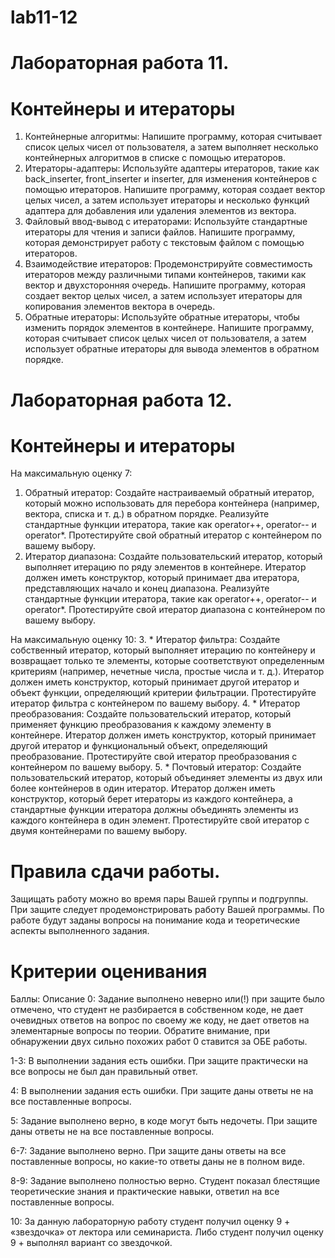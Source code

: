 # lab11-12

# Лабораторная работа 11.
# Контейнеры и итераторы

1. Контейнерные алгоритмы:
Напишите программу, которая считывает список целых чисел от пользователя, а затем выполняет несколько контейнерных алгоритмов в списке с помощью итераторов.
2. Итераторы-адаптеры:
Используйте адаптеры итераторов, такие как back_inserter, front_inserter и inserter, для изменения контейнеров с помощью итераторов. Напишите программу, которая создает вектор целых чисел, а затем использует итераторы и несколько функций адаптера для добавления или удаления элементов из вектора.
3. Файловый ввод-вывод с итераторами:
Используйте стандартные итераторы для чтения и записи файлов. Напишите программу, которая демонстрирует работу с текстовым файлом с помощью итераторов.
4. Взаимодействие итераторов:
Продемонстрируйте совместимость итераторов между различными типами контейнеров, такими как вектор и двухсторонняя очередь. Напишите программу, которая создает вектор целых чисел, а затем использует итераторы для копирования элементов вектора в очередь.
5. Обратные итераторы:
Используйте обратные итераторы, чтобы изменить порядок элементов в контейнере. Напишите программу, которая считывает список целых чисел от пользователя, а затем использует обратные итераторы для вывода элементов в обратном порядке. 

# Лабораторная работа 12.
# Контейнеры и итераторы

На максимальную оценку 7:
1. Обратный итератор:
Создайте настраиваемый обратный итератор, который можно использовать для перебора контейнера (например, вектора, списка и т. д.) в обратном порядке. Реализуйте стандартные функции итератора, такие как operator++, operator-- и operator*. Протестируйте свой обратный итератор с контейнером по вашему выбору.
2. Итератор диапазона:
Создайте пользовательский итератор, который выполняет итерацию по ряду элементов в контейнере. Итератор должен иметь конструктор, который принимает два итератора, представляющих начало и конец диапазона. Реализуйте стандартные функции итератора, такие как operator++, operator-- и operator*. Протестируйте свой итератор диапазона с контейнером по вашему выбору.

На максимальную оценку 10:
3. * Итератор фильтра:
Создайте собственный итератор, который выполняет итерацию по контейнеру и возвращает только те элементы, которые соответствуют определенным критериям (например, нечетные числа, простые числа и т. д.). Итератор должен иметь конструктор, который принимает другой итератор и объект функции, определяющий критерии фильтрации. Протестируйте итератор фильтра с контейнером по вашему выбору.
4. * Итератор преобразования:
Создайте пользовательский итератор, который применяет функцию преобразования к каждому элементу в контейнере. Итератор должен иметь конструктор, который принимает другой итератор и функциональный объект, определяющий преобразование. Протестируйте свой итератор преобразования с контейнером по вашему выбору.
5. * Почтовый итератор:
Создайте пользовательский итератор, который объединяет элементы из двух или более контейнеров в один итератор. Итератор должен иметь конструктор, который берет итераторы из каждого контейнера, а стандартные функции итератора должны объединять элементы из каждого контейнера в один элемент. Протестируйте свой итератор с двумя контейнерами по вашему выбору.

# Правила сдачи работы. 
Защищать работу можно во время пары Вашей группы и подгруппы. При защите следует продемонстрировать работу Вашей программы. По работе будут заданы вопросы на понимание кода и теоретические аспекты выполненного задания.

# Критерии оценивания
Баллы: Описание
0: Задание выполнено неверно или(!) при защите было отмечено, что студент не разбирается в собственном коде, не дает очевидных ответов на вопрос по своему же коду, не дает ответов на элементарные вопросы по теории. Обратите внимание, при обнаружении двух сильно похожих работ 0 ставится за ОБЕ работы. 

1-3:	В выполнении задания есть ошибки. При защите практически на все вопросы не был дан правильный ответ.

4:	В выполнении задания есть ошибки. При защите даны ответы не на все поставленные вопросы.

5:	Задание выполнено верно, в коде могут быть недочеты. При защите даны ответы не на все поставленные вопросы.

6-7:	Задание выполнено верно. При защите даны ответы на все поставленные вопросы, но какие-то ответы даны не в полном виде.

8-9:	Задание выполнено полностью верно. Студент показал блестящие теоретические знания и практические навыки, ответил на все поставленные вопросы.

10:	За данную лабораторную работу студент получил оценку 9 + «звездочка» от лектора или семинариста. Либо студент получил оценку 9 + выполнял вариант со звездочкой. 

